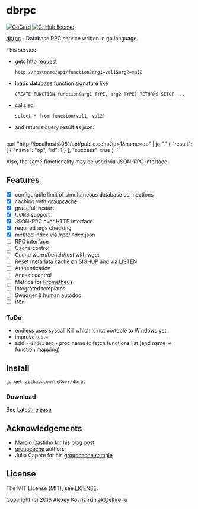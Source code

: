 
dbrpc
=====

[![GoCard][1]][2]
[![GitHub license][3]][4]

[1]: https://goreportcard.com/badge/LeKovr/dbrpc
[2]: https://goreportcard.com/report/github.com/LeKovr/dbrpc
[3]: https://img.shields.io/badge/license-MIT-blue.svg
[4]: LICENSE

[dbrpc](https://github.com/LeKovr/dbrpc) - Database RPC service written in go language.

This service

* gets http request
    ```
    http://hostname/api/function?arg1=val1&arg2=val2
    ```
* loads database function signature like
    ```
    CREATE FUNCTION function(arg1 TYPE, arg2 TYPE) RETURNS SETOF ...
    ```
* calls sql
    ```
    select * from function(val1, val2)
    ```
* and returns query result as json:
    ```
curl "http://localhost:8081/api/public.echo?id=1&name=op" | jq "."
{
  "result": [
    {
      "name": "op",
      "id": 1
    }
  ],
  "success": true
}
    ```

Also, the same functionality may be used via JSON-RPC interface

Features
--------

* [x] configurable limit of simultaneous database connections
* [x] caching with [groupcache](github.com/golang/groupcache)
* [x] gracefull restart
* [x] CORS support
* [x] JSON-RPC over HTTP interface
* [x] required args checking
* [x] method index via /rpc/index.json
* [ ] RPC interface
* [ ] Cache control
* [ ] Cache warm/bench/test with wget
* [ ] Reset metadata cache on SIGHUP and via LISTEN
* [ ] Authentication
* [ ] Access control
* [ ] Metrics for [Prometheus](https://prometheus.io/)
* [ ] Integrated templates
* [ ] Swagger & human autodoc
* [ ] i18n

### ToDo

* endless uses syscall.Kill which is not portable to Windows yet.
* improve tests
* add `--index` arg - proc name to fetch functions list (and name -> function mapping)

Install
-------

```
go get github.com/LeKovr/dbrpc
```

### Download

See [Latest release](https://github.com/LeKovr/dbrpc/latest)

Acknowledgements
----------------
* [Marcio Castilho](http://marcio.io) for his [blog post](http://marcio.io/2015/07/handling-1-million-requests-per-minute-with-golang/)
* [groupcache](https://github.com/golang/groupcache) authors
* Julio Capote for his [groupcache sample](https://github.com/capotej/groupcache-db-experiment)

License
-------

The MIT License (MIT), see [LICENSE](LICENSE).

Copyright (c) 2016 Alexey Kovrizhkin ak@elfire.ru
